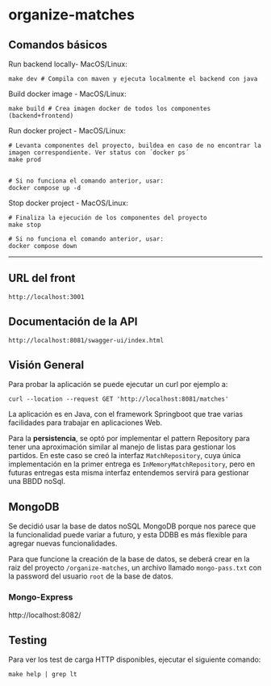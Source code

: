 # organize-matches


## Comandos básicos
Run backend locally- MacOS/Linux:
```
make dev # Compila con maven y ejecuta localmente el backend con java
```

Build docker image - MacOS/Linux:
```
make build # Crea imagen docker de todos los componentes (backend+frontend)
```

Run docker project - MacOS/Linux:
```
# Levanta componentes del proyecto, buildea en caso de no encontrar la imagen correspondiente. Ver status con ´docker ps´
make prod


# Si no funciona el comando anterior, usar:
docker compose up -d
```

Stop docker project - MacOS/Linux:
```
# Finaliza la ejecución de los componentes del proyecto
make stop

# Si no funciona el comando anterior, usar:
docker compose down
```

---
## URL del front

```
http://localhost:3001
```

## Documentación de la API

```
http://localhost:8081/swagger-ui/index.html
```

## Visión General

Para probar la aplicación se puede ejecutar un curl por ejemplo a:

```shell
curl --location --request GET 'http://localhost:8081/matches'
```

La aplicación es en Java, con el framework Springboot que trae varias facilidades para trabajar en aplicaciones Web.

Para la **persistencia**, se optó por implementar el pattern Repository para tener una aproximación similar 
al manejo de listas para gestionar los partidos. En este caso se creó la interfaz `MatchRepository`, 
cuya única implementación en la primer entrega es `InMemoryMatchRepository`, pero en futuras entregas esta misma 
interfaz entendemos servirá para gestionar una BBDD noSql.

## MongoDB

Se decidió usar la base de datos noSQL MongoDB porque nos parece que la funcionalidad puede variar a futuro, y
esta DDBB es más flexible para agregar nuevas funcionalidades.

Para que funcione la creación de la base de datos, se deberá crear en la raiz del proyecto `/organize-matches`,
un archivo llamado `mongo-pass.txt` con la password del usuario `root` de la base de datos.

### Mongo-Express
http://localhost:8082/

## Testing

Para ver los test de carga HTTP disponibles, ejecutar el siguiente comando:

```shell
make help | grep lt
```